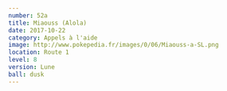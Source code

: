 ```yaml
---
number: 52a
title: Miaouss (Alola)
date: 2017-10-22
category: Appels à l'aide
image: http://www.pokepedia.fr/images/0/06/Miaouss-a-SL.png
location: Route 1
level: 8
version: Lune
ball: dusk
---
```

